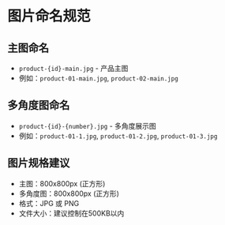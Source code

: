 # 图片命名规范

## 主图命名
- `product-{id}-main.jpg` - 产品主图
- 例如：`product-01-main.jpg`, `product-02-main.jpg`

## 多角度图命名  
- `product-{id}-{number}.jpg` - 多角度展示图
- 例如：`product-01-1.jpg`, `product-01-2.jpg`, `product-01-3.jpg`

## 图片规格建议
- 主图：800x800px (正方形)
- 多角度图：800x800px (正方形)
- 格式：JPG 或 PNG
- 文件大小：建议控制在500KB以内